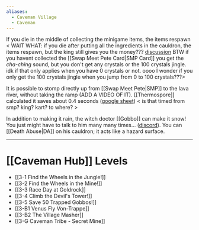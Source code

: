 ```yaml
---
aliases:
  - Caveman Village
  - Caveman
---
```

If you die in the middle of collecting the minigame items, the items respawn < WAIT WHAT: if you die after putting all the ingredients in the cauldron, the items respawn, but the king still gives you the money??? [discussion](https://discord.com/channels/313375426112389123/408694062862958592/1296804885420970056) BTW if you havent collected the [[Swap Meet Pete Card|SMP Card]] you get the *cha-ching* sound, but you don't get any crystals or the 100 crystals jingle. idk if that only applies when you have 0 crystals or not. oooo I wonder if you only get the 100 crystals jingle when you jump from 0 to 100 crystals???>

It is possible to stomp directly up from [[Swap Meet Pete|SMP]] to the lava river, without taking the ramp (ADD A VIDEO OF IT). [[Thermospore]] calculated it saves about 0.4 seconds ([google sheet](https://docs.google.com/spreadsheets/d/1hxLD4lTYKMre238Lb4G2PMxfm8mAmUd7WmKIgy8Y898/edit?usp=sharing)) < is that timed from smp? king? kart? to where? >

In addition to making it rain, the witch doctor [[Gobbo]] can make it snow! You just might have to talk to him many many times... ([discord](https://discord.com/channels/313375426112389123/408694062862958592/1287259842326827171)). You can [[Death Abuse|DA]] on his cauldron; it acts like a hazard surface.

---
# [[Caveman Hub]] Levels
- [[3-1 Find the Wheels in the Jungle!]]
- [[3-2 Find the Wheels in the Mine!]]
- [[3-3 Race Day at Goldrock]]
- [[3-4 Climb the Devil's Tower!]]
- [[3-5 Save 50 Trapped Gobbos!]]
- [[3-B1 Venus Fly Von-Trappe]]
- [[3-B2 The Village Masher]]
- [[3-G Caveman Tribe - Secret Mine]]